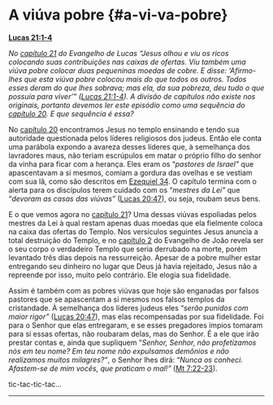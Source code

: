 # A viúva pobre {#a-vi-va-pobre}

[**Lucas 21:1-4**](http://bibliaonline.com.br/acf/lc/21/1-4)

_No_ [_capítulo 21_](http://bibliaonline.com.br/acf/lc/21) _do Evangelho de Lucas “Jesus olhou e viu os ricos colocando suas contribuições nas caixas de ofertas. Viu também uma viúva pobre colocar duas pequeninas moedas de cobre. E disse: ‘Afirmo-lhes que esta viúva pobre colocou mais do que todos os outros. Todos esses deram do que lhes sobrava; mas ela, da sua pobreza, deu tudo o que possuía para viver’” (_[_Lucas 21:1-4_](http://bibliaonline.com.br/acf/lc/21/1-4)_)._ _A divisão de capítulos não existe nos originais, portanto devemos ler este episódio como uma sequência do_ [_capítulo 20_](http://bibliaonline.com.br/acf/lc/20)_. E que sequência é essa?_

No [capítulo 20](http://bibliaonline.com.br/acf/lc/20) encontramos Jesus no templo ensinando e tendo sua autoridade questionada pelos líderes religiosos dos judeus. Então ele conta uma parábola expondo a avareza desses líderes que, à semelhança dos lavradores maus, não teriam escrúpulos em matar o próprio filho do senhor da vinha para ficar com a herança. Eles eram os “_pastores de Israel”_ que apascentavam a si mesmos, comiam a gordura das ovelhas e se vestiam com sua lã, como são descritos em [Ezequiel 34](http://bibliaonline.com.br/acf/ez/34). O capítulo termina com o alerta para os discípulos terem cuidado com os “_mestres da Lei”_ que “_devoram as casas das viúvas”_ ([Lucas 20:47](http://bibliaonline.com.br/acf/lc/20/47)), ou seja, roubam seus bens.

E o que vemos agora no [capítulo 21](http://bibliaonline.com.br/acf/lc/21)? Uma dessas viúvas espoliadas pelos mestres da Lei à qual restam apenas duas moedas que ela fielmente coloca na caixa das ofertas do Templo. Nos versículos seguintes Jesus anuncia a total destruição do Templo, e no [capítulo 2](http://bibliaonline.com.br/acf/jo/2) do Evangelho de João revela ser o seu corpo o verdadeiro Templo que seria derrubado na morte, porém levantado três dias depois na ressurreição. Apesar de a pobre mulher estar entregando seu dinheiro no lugar que Deus já havia rejeitado, Jesus não a repreende por isso, muito pelo contrário. Ele elogia sua fidelidade.

Assim é também com as pobres viúvas que hoje são enganadas por falsos pastores que se apascentam a si mesmos nos falsos templos da cristandade. À semelhança dos líderes judeus eles “_serão punidos com maior rigor”_ ([Lucas 20:47](http://bibliaonline.com.br/acf/lc/20/47)), mas elas recompensadas por sua fidelidade. Foi para o Senhor que elas entregaram, e se esses pregadores ímpios tomaram para si essas ofertas, não roubaram delas, mas do Senhor. É a ele que irão prestar contas e, ainda que supliquem “_Senhor, Senhor, não profetizamos nós em teu nome? Em teu nome não expulsamos demônios e não realizamos muitos milagres?”_, o Senhor lhes dirá: “_Nunca os conheci. Afastem-se de mim vocês, que praticam o mal!”_ ([Mt 7:22-23](http://bibliaonline.com.br/acf/mt/7/22-23)).

tic-tac-tic-tac...

*****